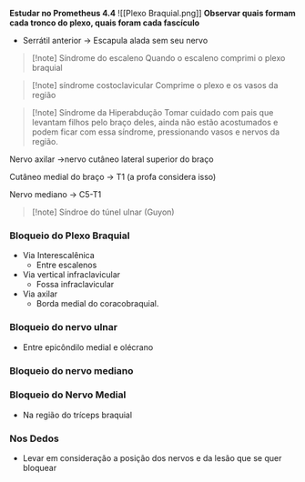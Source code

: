 **Estudar no Prometheus 4.4**
![[Plexo Braquial.png]]
**Observar quais formam cada tronco do plexo, quais foram cada fascículo**

-  Serrátil anterior -> Escapula alada sem seu nervo

>[!note] Síndrome do escaleno
>Quando o escaleno comprimi o plexo braquial

>[!note] síndrome costoclavicular
>Comprime o plexo e os vasos da região

>[!note] Síndrome da Hiperabdução
>Tomar cuidado com pais que levantam filhos pelo braço deles, ainda não estão acostumados e podem ficar com essa síndrome, pressionando vasos e nervos da região.


Nervo axilar ->nervo cutâneo lateral superior do braço


Cutâneo medial do braço -> T1 (a profa considera isso)

Nervo mediano -> C5-T1


>[!note] Síndroe do túnel ulnar (Guyon)


### Bloqueio do Plexo Braquial
- Via Interescalênica
	- Entre escalenos
- Via vertical infraclavicular
	- Fossa infraclavicular
- Via axilar
	- Borda medial do coracobraquial.



### Bloqueio do nervo ulnar
- Entre epicôndilo medial e olécrano

### Bloqueio do nervo mediano


### Bloqueio do Nervo Medial
- Na região do tríceps braquial

### Nos Dedos
- Levar em consideração a posição dos nervos e da lesão que se quer bloquear